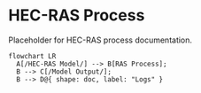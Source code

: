 # HEC-RAS Process
Placeholder for HEC-RAS process documentation.

``` mermaid
flowchart LR
  A[/HEC-RAS Model/] --> B[RAS Process];
  B --> C[/Model Output/];
  B --> D@{ shape: doc, label: "Logs" }
```